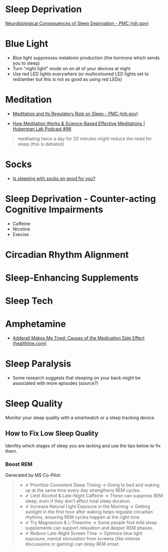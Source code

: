 # Sleep Deprivation

[Neurobiological Consequences of Sleep Deprivation - PMC (nih.gov)](https://www.ncbi.nlm.nih.gov/pmc/articles/PMC3648777/)

# Blue Light
- Blue light suppresses melatonin production (the hormone which sends you to sleep)
- Turn "night light" mode on on all of your devices at night
- Use red LED lights everywhere (or multicoloured LED lights set to red/amber but this is not as good as using red LEDs)

# Meditation

- [Meditation and Its Regulatory Role on Sleep - PMC (nih.gov)](https://www.ncbi.nlm.nih.gov/pmc/articles/PMC3328970/)

- [How Meditation Works & Science-Based Effective Meditations | Huberman Lab Podcast #96](https://www.youtube.com/watch?v=wTBSGgbIvsY)
> meditating twice a day for 20 minutes might reduce the need for sleep (this is debated)

# Socks
- [Is sleeping with socks on good for you?](https://www.medicalnewstoday.com/articles/321125)

# Sleep Deprivation - Counter-acting Cognitive Impairments

- Caffeine
- Nicotine
- Execise

# Circadian Rhythm Alignment
# Sleep-Enhancing Supplements
# Sleep Tech

# Amphetamine

- [Adderall Makes Me Tired: Causes of the Medication Side Effect (healthline.com)](https://www.healthline.com/health/adderall-makes-me-tired#adderall-crash)

# Sleep Paralysis

- Some research suggests that sleeping on your back might be associated with more episodes (source?)

# Sleep Quality
Monitor your sleep quality with a smartwatch or a sleep tracking device.

## How to Fix Low Sleep Quality
Idenfity which stages of sleep you are lacking and use the tips below to fix them.

### Boost REM

Generated by MS Co-Pilot:
> - ✔ Prioritize Consistent Sleep Timing → Going to bed and waking up at the same time every day strengthens REM cycles. 
> - ✔ Limit Alcohol & Late-Night Caffeine → These can suppress REM sleep, even if they don’t affect total sleep duration. 
> - ✔ Increase Natural Light Exposure in the Morning → Getting sunlight in the first hour after waking helps regulate circadian rhythms, ensuring REM cycles happen at the right time. 
> - ✔ Try Magnesium & L-Theanine → Some people find mild sleep supplements can support relaxation and deeper REM phases. 
> - ✔ Reduce Late-Night Screen Time → Optimize blue light exposure, mental stimulation from screens (like intense discussions or gaming) can delay REM onset.